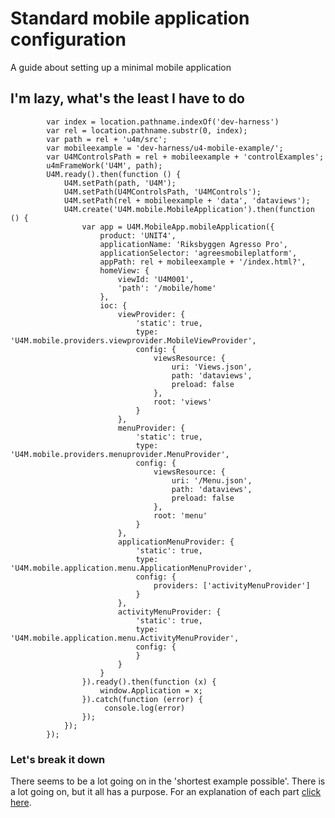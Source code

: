 ﻿# Standard mobile application configuration

A guide about setting up a minimal mobile application


## I'm lazy, what's the least I have to do

			var index = location.pathname.indexOf('dev-harness')
			var rel = location.pathname.substr(0, index);
			var path = rel + 'u4m/src';
			var mobileexample = 'dev-harness/u4-mobile-example/';
			var U4MControlsPath = rel + mobileexample + 'controlExamples';
			u4mFrameWork('U4M', path);
			U4M.ready().then(function () {
				U4M.setPath(path, 'U4M');
				U4M.setPath(U4MControlsPath, 'U4MControls');
				U4M.setPath(rel + mobileexample + 'data', 'dataviews');
				U4M.create('U4M.mobile.MobileApplication').then(function () {
					var app = U4M.MobileApp.mobileApplication({
						product: 'UNIT4',
						applicationName: 'Riksbyggen Agresso Pro',
						applicationSelector: 'agreesmobileplatform',
						appPath: rel + mobileexample + '/index.html?',
						homeView: {
							viewId: 'U4M001',
							'path': '/mobile/home'
						},
						ioc: {
							viewProvider: {
								'static': true,
								type: 'U4M.mobile.providers.viewprovider.MobileViewProvider',
								config: {
									viewsResource: {
										uri: 'Views.json',
										path: 'dataviews',
										preload: false
									},
									root: 'views'
								}
							},
							menuProvider: {
								'static': true,
								type: 'U4M.mobile.providers.menuprovider.MenuProvider',
								config: {
									viewsResource: {
										uri: '/Menu.json',
										path: 'dataviews',
										preload: false
									},
									root: 'menu'
								}
							},
							applicationMenuProvider: {
								'static': true,
								type: 'U4M.mobile.application.menu.ApplicationMenuProvider',
								config: {
									providers: ['activityMenuProvider']
								}
							},
							activityMenuProvider: {
								'static': true,
								type: 'U4M.mobile.application.menu.ActivityMenuProvider',
								config: {
								}
							}
						}
					}).ready().then(function (x) {
						window.Application = x;
					}).catch(function (error) {
						 console.log(error)
					});
				});
			}); 

### Let's break it down

There seems to be a lot going on in the 'shortest example possible'. There is a lot going on, but it all has a purpose. For an explanation of each part [click here](#!/guide/getting_started).